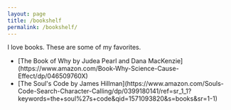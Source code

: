 ```yaml
---
layout: page
title: /bookshelf
permalink: /bookshelf/
---
```


I love books. These are some of my favorites.

<ul>
<li>
    [The Book of Why by Judea Pearl and Dana MacKenzie](https://www.amazon.com/Book-Why-Science-Cause-Effect/dp/046509760X)
</li>
<li>
    [The Soul's Code by James Hillman](https://www.amazon.com/Souls-Code-Search-Character-Calling/dp/0399180141/ref=sr_1_1?keywords=the+soul%27s+code&qid=1571093820&s=books&sr=1-1)
</li>
</ul>

